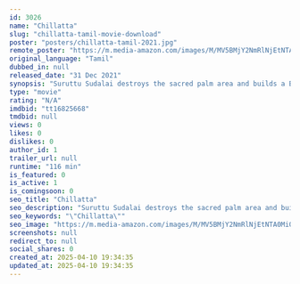 ```yaml
---
id: 3026
name: "Chillatta"
slug: "chillatta-tamil-movie-download"
poster: "posters/chillatta-tamil-2021.jpg"
remote_poster: "https://m.media-amazon.com/images/M/MV5BMjY2NmRlNjEtNTA0Mi00ODI2LTk2YmUtM2NiYThlYjY3NmRkXkEyXkFqcGdeQXVyMTA4MzQ4NzMw._V1_SX300.jpg"
original_language: "Tamil"
dubbed_in: null
released_date: "31 Dec 2021"
synopsis: "Suruttu Sudalai destroys the sacred palm area and builds a Brick Station for his illegal business. Thus Saravanan jumps on the field to retrieve his palm works. Who will win? Suruttu Sudalai. or Saravanan."
type: "movie"
rating: "N/A"
imdbid: "tt16825668"
tmdbid: null
views: 0
likes: 0
dislikes: 0
author_id: 1
trailer_url: null
runtime: "116 min"
is_featured: 0
is_active: 1
is_comingsoon: 0
seo_title: "Chillatta"
seo_description: "Suruttu Sudalai destroys the sacred palm area and builds a Brick Station for his illegal business. Thus Saravanan jumps on the field to retrieve his palm works. Who will win? Suruttu Sudalai. or Saravanan."
seo_keywords: "\"Chillatta\""
seo_image: "https://m.media-amazon.com/images/M/MV5BMjY2NmRlNjEtNTA0Mi00ODI2LTk2YmUtM2NiYThlYjY3NmRkXkEyXkFqcGdeQXVyMTA4MzQ4NzMw._V1_SX300.jpg"
screenshots: null
redirect_to: null
social_shares: 0
created_at: 2025-04-10 19:34:35
updated_at: 2025-04-10 19:34:35
---
```


